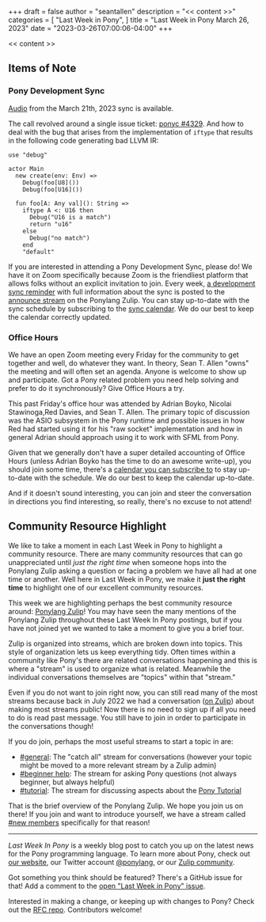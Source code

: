 +++
draft = false
author = "seantallen"
description = "<< content >>"
categories = [
    "Last Week in Pony",
]
title = "Last Week in Pony March 26, 2023"
date = "2023-03-26T07:00:06-04:00"
+++

<< content >>

<!-- more -->

## Items of Note

### Pony Development Sync

[Audio](https://sync-recordings.ponylang.io/r/2023_03_21.mp4) from the March 21th, 2023 sync is available.

The call revolved around a single issue ticket: [ponyc #4329](https://github.com/ponylang/ponyc/issues/4329). And how to deal with the bug that arises from the implementation of `iftype` that results in the following code generating bad LLVM IR:

```pony
use "debug"

actor Main
  new create(env: Env) =>
    Debug(foo[U8]())
    Debug(foo[U16]())

  fun foo[A: Any val](): String =>
    iftype A <: U16 then
      Debug("U16 is a match")
      return "u16"
    else
      Debug("no match")
    end
    "default"
```

If you are interested in attending a Pony Development Sync, please do! We have it on Zoom specifically because Zoom is the friendliest platform that allows folks without an explicit invitation to join. Every week, [a development sync reminder](https://ponylang.zulipchat.com/#narrow/stream/189932-announce/topic/Sync.20Reminder) with full information about the sync is posted to the [announce stream](https://ponylang.zulipchat.com/#narrow/stream/189932-announce) on the Ponylang Zulip. You can stay up-to-date with the sync schedule by subscribing to the [sync calendar](https://calendar.google.com/calendar/ical/59jcru6f50mrpqbm7em4iclnkk%40group.calendar.google.com/public/basic.ics). We do our best to keep the calendar correctly updated.

### Office Hours

We have an open Zoom meeting every Friday for the community to get together and well, do whatever they want. In theory, Sean T. Allen "owns" the meeting and will often set an agenda. Anyone is welcome to show up and participate. Got a Pony related problem you need help solving and prefer to do it synchronously? Give Office Hours a try.

This past Friday's office hour was attended by Adrian Boyko, Nicolai Stawinoga,Red Davies, and Sean T. Allen. The primary topic of discussion was the ASIO subsystem in the Pony runtime and possible issues in how Red had started using it for his "raw socket" implementation and how in general Adrian should approach using it to work with SFML from Pony.

Given that we generally don't have a super detailed accounting of Office Hours (unless Adrian Boyko has the time to do an awesome write-up), you should join some time, there's a [calendar you can subscribe to](https://calendar.google.com/calendar/ical/4465e68ae24131ae00461a40893f2637a2c9ac510e311a44ff78680e2f183ce3%40group.calendar.google.com/public/basic.ics) to stay up-to-date with the schedule. We do our best to keep the calendar up-to-date.

And if it doesn't sound interesting, you can join and steer the conversation in directions you find interesting, so really, there's no excuse to not attend!

## Community Resource Highlight

We like to take a moment in each Last Week in Pony to highlight a community resource. There are many community resources that can go unappreciated until _just the right time_ when someone hops into the Ponylang Zulip asking a question or facing a problem we have all had at one time or another. Well here in Last Week in Pony, we make it **just the right time** to highlight one of our excellent community resources.

This week we are highlighting perhaps the best community resource around: [Ponylang Zulip](https://ponylang.zulipchat.com/)! You may have seen the many mentions of the Ponylang Zulip throughout these Last Week In Pony postings, but if you have not joined yet we wanted to take a moment to give you a brief tour.

Zulip is organized into streams, which are broken down into topics. This style of organization lets us keep everything tidy. Often times within a community like Pony's there are related conversations happening and this is where a "stream" is used to organize what is related. Meanwhile the individual conversations themselves are "topics" within that "stream."

Even if you do not want to join right now, you can still read many of the most streams because back in July 2022 we had a conversation ([on Zulip](https://ponylang.zulipchat.com/#narrow/stream/189934-general/topic/Making.20the.20Zulip.20public)) about making most streams public! Now there is no need to sign up if all you need to do is read past message. You still have to join in order to participate in the conversations though!

If you do join, perhaps the most useful streams to start a topic in are:

+ [#general](https://ponylang.zulipchat.com/#narrow/stream/189934-general): The "catch all" stream for conversations (however your topic might be moved to a more relevant stream by a Zulip admin)
+ [#beginner help](https://ponylang.zulipchat.com/#narrow/stream/189985-beginner-help): The stream for asking Pony questions (not always beginner, but always helpful)
+ [#tutorial](https://ponylang.zulipchat.com/#narrow/stream/190368-tutorial): The stream for discussing aspects about the [Pony Tutorial](https://tutorial.ponylang.io/)

That is the brief overview of the Ponylang Zulip. We hope you join us on there! If you join and want to introduce yourself, we have a stream called [#new members](https://ponylang.zulipchat.com/#narrow/stream/189935-new-members) specifically for that reason!

---

_Last Week In Pony_ is a weekly blog post to catch you up on the latest news for the Pony programming language. To learn more about Pony, check out [our website](https://ponylang.io), our Twitter account [@ponylang](https://twitter.com/ponylang), or our [Zulip community](https://ponylang.zulipchat.com).

Got something you think should be featured? There's a GitHub issue for that! Add a comment to the [open "Last Week in Pony" issue](https://github.com/ponylang/ponylang.github.io/issues?q=is%3Aissue+is%3Aopen+label%3Alast-week-in-pony).

Interested in making a change, or keeping up with changes to Pony? Check out the [RFC repo](https://github.com/ponylang/rfcs). Contributors welcome!
